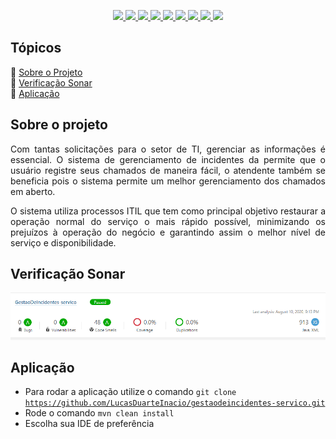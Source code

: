 <p align="center">
  <a href="https://www.java.com/pt_BR/">
    <img src="https://img.shields.io/static/v1?label=java&message=1.8&color=blue&style=for-the-badge&logo=JAVA"/>
  </a>
  <a href="https://spring.io/">
    <img src="https://img.shields.io/static/v1?label=spring&message=framework&color=green&style=for-the-badge&logo=SPRING"/>
  </a>
  <a href="https://www.heroku.com/">
    <img src="https://img.shields.io/static/v1?label=heroku&message=deploy&color=blueviolet&style=for-the-badge&logo=HEROKU"/>
  </a>
  <a href="https://maven.apache.org/">
    <img src="https://img.shields.io/static/v1?label=maven&message=3.1.1&color=orange&style=for-the-badge&logo=APACHE"/>
  </a>
 <a href="https://www.postgresql.org/">
    <img src="https://img.shields.io/static/v1?label=postgres&message=database&color=blue&style=for-the-badge&logo=POSTGRESQL"/>
  </a>
  <a href="https://www.sonarqube.org/">
    <img src="https://img.shields.io/static/v1?label=sonar&message=6.7.7&color=blue&style=for-the-badge&logo=SONARQUBE"/>
  </a>
  <a href="https://www.postman.com/">
    <img src="https://img.shields.io/static/v1?label=postman&message=7.27.1&color=orange&style=for-the-badge&logo=POSTMAN"/>
  </a>
  <a href="https://swagger.io/">
    <img src="https://img.shields.io/static/v1?label=swagger&message=framework&color=green&style=for-the-badge&logo=SWAGGER"/>
  </a>
  <a href="">
    <img src="http://img.shields.io/static/v1?label=STATUS&message=Desenvolvimento&color=blue&style=for-the-badge"/>
  </a>
</p>

## Tópicos
:white_square_button: [Sobre o Projeto](#sobre-o-projeto)    
:white_square_button: [Verificação Sonar](#verificação-sonar)  
:white_square_button: [Aplicação](#aplicação)   


## Sobre o projeto
<p align="justify">Com tantas solicitações para o setor de TI, gerenciar as informações é essencial. O sistema de gerenciamento de incidentes da permite que o usuário registre seus chamados de maneira fácil, o atendente também se beneficia pois o sistema permite um melhor gerenciamento dos chamados em aberto.</p>
<p align="justify">O sistema utiliza processos ITIL que tem como principal objetivo restaurar a operação normal do serviço o mais rápido possível, minimizando os prejuízos à operação do negócio e garantindo assim o melhor nível de serviço e disponibilidade.</p>

## Verificação Sonar
<img src=https://github.com/LucasDuarteInacio/gestaodeincidentes-servico/blob/development/verificacao_sonar.png>


## Aplicação
* Para rodar a aplicação utilize o comando <code>git clone https://github.com/LucasDuarteInacio/gestaodeincidentes-servico.git</code>
* Rode o comando <code>mvn clean install</code>
* Escolha sua IDE de preferência

